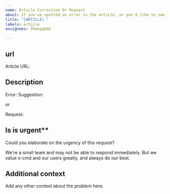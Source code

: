 ```yaml
---
name: Article Correction Or Request
about: If you've spotted an error in the article, or you'd like to see related articles completed sooner, please feel free to open an issue.
title: "[ARTICLE] "
labels: article
assignees: Zhengqbbb

---
```


## url

Article URL: <url>

## Description

Error:
Suggestion:

or

Request:

## Is is urgent**
Could you elaborate on the urgency of this request?

We're a small team and may not be able to respond immediately.
But we value x-cmd and our users greatly, and always do our best.

## **Additional context**

Add any other context about the problem here.

